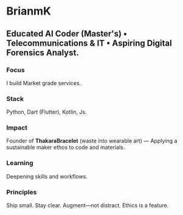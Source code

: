 # BrianmK

Educated AI Coder (Master's) • Telecommunications & IT • Aspiring Digital Forensics Analyst.
---

### Focus
I build Market grade services.

### Stack
Python, Dart (Flutter), Kotlin, Js.

### Impact
Founder of **ThakaraBracelet** (waste into wearable art) — Applying a sustainable maker ethos to code and materials.

### Learning
Deepening skills and workflows.

### Principles
Ship small. Stay clear. Augment—not distract. Ethics is a feature.
